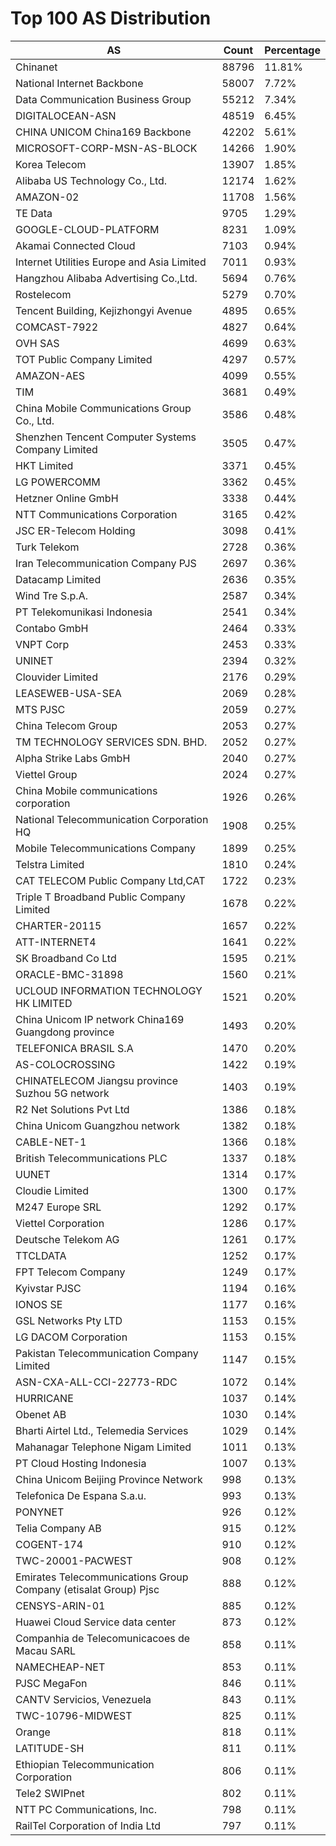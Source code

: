 # Top 100 AS Distribution
| AS | Count | Percentage |
|----|----|----|
| Chinanet | 88796 | 11.81% |
| National Internet Backbone | 58007 | 7.72% |
| Data Communication Business Group | 55212 | 7.34% |
| DIGITALOCEAN-ASN | 48519 | 6.45% |
| CHINA UNICOM China169 Backbone | 42202 | 5.61% |
| MICROSOFT-CORP-MSN-AS-BLOCK | 14266 | 1.90% |
| Korea Telecom | 13907 | 1.85% |
| Alibaba US Technology Co., Ltd. | 12174 | 1.62% |
| AMAZON-02 | 11708 | 1.56% |
| TE Data | 9705 | 1.29% |
| GOOGLE-CLOUD-PLATFORM | 8231 | 1.09% |
| Akamai Connected Cloud | 7103 | 0.94% |
| Internet Utilities Europe and Asia Limited | 7011 | 0.93% |
| Hangzhou Alibaba Advertising Co.,Ltd. | 5694 | 0.76% |
| Rostelecom | 5279 | 0.70% |
| Tencent Building, Kejizhongyi Avenue | 4895 | 0.65% |
| COMCAST-7922 | 4827 | 0.64% |
| OVH SAS | 4699 | 0.63% |
| TOT Public Company Limited | 4297 | 0.57% |
| AMAZON-AES | 4099 | 0.55% |
| TIM | 3681 | 0.49% |
| China Mobile Communications Group Co., Ltd. | 3586 | 0.48% |
| Shenzhen Tencent Computer Systems Company Limited | 3505 | 0.47% |
| HKT Limited | 3371 | 0.45% |
| LG POWERCOMM | 3362 | 0.45% |
| Hetzner Online GmbH | 3338 | 0.44% |
| NTT Communications Corporation | 3165 | 0.42% |
| JSC ER-Telecom Holding | 3098 | 0.41% |
| Turk Telekom | 2728 | 0.36% |
| Iran Telecommunication Company PJS | 2697 | 0.36% |
| Datacamp Limited | 2636 | 0.35% |
| Wind Tre S.p.A. | 2587 | 0.34% |
| PT Telekomunikasi Indonesia | 2541 | 0.34% |
| Contabo GmbH | 2464 | 0.33% |
| VNPT Corp | 2453 | 0.33% |
| UNINET | 2394 | 0.32% |
| Clouvider Limited | 2176 | 0.29% |
| LEASEWEB-USA-SEA | 2069 | 0.28% |
| MTS PJSC | 2059 | 0.27% |
| China Telecom Group | 2053 | 0.27% |
| TM TECHNOLOGY SERVICES SDN. BHD. | 2052 | 0.27% |
| Alpha Strike Labs GmbH | 2040 | 0.27% |
| Viettel Group | 2024 | 0.27% |
| China Mobile communications corporation | 1926 | 0.26% |
| National Telecommunication Corporation HQ | 1908 | 0.25% |
| Mobile Telecommunications Company | 1899 | 0.25% |
| Telstra Limited | 1810 | 0.24% |
| CAT TELECOM Public Company Ltd,CAT | 1722 | 0.23% |
| Triple T Broadband Public Company Limited | 1678 | 0.22% |
| CHARTER-20115 | 1657 | 0.22% |
| ATT-INTERNET4 | 1641 | 0.22% |
| SK Broadband Co Ltd | 1595 | 0.21% |
| ORACLE-BMC-31898 | 1560 | 0.21% |
| UCLOUD INFORMATION TECHNOLOGY HK LIMITED | 1521 | 0.20% |
| China Unicom IP network China169 Guangdong province | 1493 | 0.20% |
| TELEFONICA BRASIL S.A | 1470 | 0.20% |
| AS-COLOCROSSING | 1422 | 0.19% |
| CHINATELECOM Jiangsu province Suzhou 5G network | 1403 | 0.19% |
| R2 Net Solutions Pvt Ltd | 1386 | 0.18% |
| China Unicom Guangzhou network | 1382 | 0.18% |
| CABLE-NET-1 | 1366 | 0.18% |
| British Telecommunications PLC | 1337 | 0.18% |
| UUNET | 1314 | 0.17% |
| Cloudie Limited | 1300 | 0.17% |
| M247 Europe SRL | 1292 | 0.17% |
| Viettel Corporation | 1286 | 0.17% |
| Deutsche Telekom AG | 1261 | 0.17% |
| TTCLDATA | 1252 | 0.17% |
| FPT Telecom Company | 1249 | 0.17% |
| Kyivstar PJSC | 1194 | 0.16% |
| IONOS SE | 1177 | 0.16% |
| GSL Networks Pty LTD | 1153 | 0.15% |
| LG DACOM Corporation | 1153 | 0.15% |
| Pakistan Telecommunication Company Limited | 1147 | 0.15% |
| ASN-CXA-ALL-CCI-22773-RDC | 1072 | 0.14% |
| HURRICANE | 1037 | 0.14% |
| Obenet AB | 1030 | 0.14% |
| Bharti Airtel Ltd., Telemedia Services | 1029 | 0.14% |
| Mahanagar Telephone Nigam Limited | 1011 | 0.13% |
| PT Cloud Hosting Indonesia | 1007 | 0.13% |
| China Unicom Beijing Province Network | 998 | 0.13% |
| Telefonica De Espana S.a.u. | 993 | 0.13% |
| PONYNET | 926 | 0.12% |
| Telia Company AB | 915 | 0.12% |
| COGENT-174 | 910 | 0.12% |
| TWC-20001-PACWEST | 908 | 0.12% |
| Emirates Telecommunications Group Company (etisalat Group) Pjsc | 888 | 0.12% |
| CENSYS-ARIN-01 | 885 | 0.12% |
| Huawei Cloud Service data center | 873 | 0.12% |
| Companhia de Telecomunicacoes de Macau SARL | 858 | 0.11% |
| NAMECHEAP-NET | 853 | 0.11% |
| PJSC MegaFon | 846 | 0.11% |
| CANTV Servicios, Venezuela | 843 | 0.11% |
| TWC-10796-MIDWEST | 825 | 0.11% |
| Orange | 818 | 0.11% |
| LATITUDE-SH | 811 | 0.11% |
| Ethiopian Telecommunication Corporation | 806 | 0.11% |
| Tele2 SWIPnet | 802 | 0.11% |
| NTT PC Communications, Inc. | 798 | 0.11% |
| RailTel Corporation of India Ltd | 797 | 0.11% |
